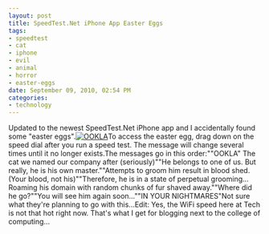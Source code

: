 ```yaml
--- 
layout: post
title: SpeedTest.Net iPhone App Easter Eggs
tags: 
- speedtest
- cat
- iphone
- evil
- animal
- horror
- easter-eggs
date: September 09, 2010, 02:54 PM
categories: 
- technology
---
```

Updated to the newest SpeedTest.Net iPhone app and I accidentally found some "easter eggs".[![](http://www.tanner-smith.com/wp-content/uploads/2010/09/Mobile-Photo-Sep-14-2010-2-48-25-PM-200x300.jpg "OOKLA")](http://www.tanner-smith.com/wp-content/uploads/2010/09/Mobile-Photo-Sep-14-2010-2-48-25-PM.jpg)To access the easter egg, drag down on the speed dial after you run a speed test. The message will change several times until it no longer exists.The messages go in this order:""OOKLA" The cat we named our company after (seriously)""He belongs to one of us. But really, he is his own master.""Attempts to groom him result in blood shed. (Your blood, not his)""Therefore, he is in a state of perpetual grooming... Roaming his domain with random chunks of fur shaved away.""Where did he go?""You will see him again soon...""IN YOUR NIGHTMARES"Not sure what they're planning to go with this...Edit: Yes, the WiFi speed here at Tech is not that hot right now. That's what I get for blogging next to the college of computing...
